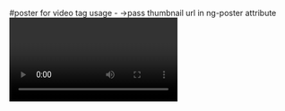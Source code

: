 #poster for video tag
usage -
->pass thumbnail url in ng-poster attribute
<video ng-poster="creative.src">
